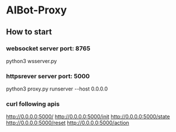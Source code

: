 # AIBot-Proxy


## How to start

### websocket server port: 8765
python3 wsserver.py

### httpsrever server port: 5000
python3 proxy.py runserver --host 0.0.0.0

### curl following apis

http://0.0.0.0:5000/
http://0.0.0.0:5000/init
http://0.0.0.0:5000/state
http://0.0.0.0:5000/reset
http://0.0.0.0:5000/action
